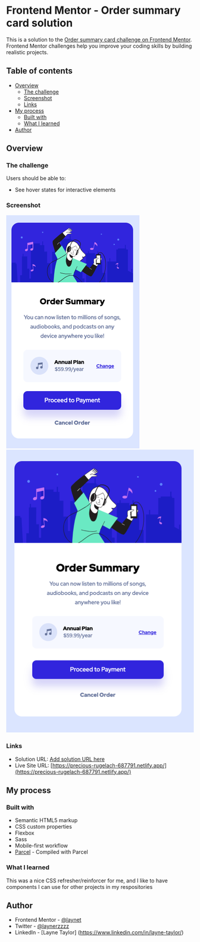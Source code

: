 # Frontend Mentor - Order summary card solution

This is a solution to the [Order summary card challenge on Frontend Mentor](https://www.frontendmentor.io/challenges/order-summary-component-QlPmajDUj). Frontend Mentor challenges help you improve your coding skills by building realistic projects. 

## Table of contents

- [Overview](#overview)
  - [The challenge](#the-challenge)
  - [Screenshot](#screenshot)
  - [Links](#links)
- [My process](#my-process)
  - [Built with](#built-with)
  - [What I learned](#what-i-learned)
- [Author](#author)

## Overview

### The challenge

Users should be able to:

- See hover states for interactive elements

### Screenshot

![Mobile](./src/images/mobile.png)
![Desktop](./src/images/desktop.png)

### Links

- Solution URL: [Add solution URL here](https://www.frontendmentor.io/solutions/responsive-spa-using-sass-css-flexbox-and-mobile-first-workflow-B1ZUWDg85)
- Live Site URL: [https://precious-rugelach-687791.netlify.app/](https://precious-rugelach-687791.netlify.app/)

## My process

### Built with

- Semantic HTML5 markup
- CSS custom properties
- Flexbox
- Sass
- Mobile-first workflow
- [Parcel](https://parceljs.org/) - Compiled with Parcel

### What I learned

This was a nice CSS refresher/reinforcer for me, and I like to have components I can use for other projects in my respositories 


## Author

- Frontend Mentor - [@laynet](https://www.frontendmentor.io/profile/laynet)
- Twitter - [@laynerzzzz](https://twitter.com/laynerzzzz)
- LinkedIn - [Layne Taylor] (https://www.linkedin.com/in/layne-taylor/)


